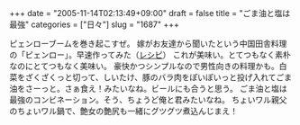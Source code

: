 +++
date = "2005-11-14T02:13:49+09:00"
draft = false
title = "ごま油と塩は最強"
categories = ["日々"]
slug = "1687"
+++

ピェンローブームを巻き起こすぜ。
嫁がお友達から聞いたという中国田舎料理の「ピェンロー」。早速作ってみた（<a href="http://www.yui.or.jp/7jigen/club/penro1.html" target="_blank">レシピ</a>）
これが美味い。とてつもなく素朴なのにとてつもなく美味い。
豪快かつシンプルなので男性向きの料理かも。白菜をざくざくっと切って、しいたけ、豚のバラ肉をぽいぽいっと投げ入れてごま油をさーっと。さぁ食え！みたいなね。ビールにも合うと思う。
ごま油と塩は最強のコンビネーション。そう、ちょうど俺と君みたいなね。
ちょいワル親父のちょいワル鍋で、艶女の艶尻も一緒にグツグツ煮込んじまえ！
